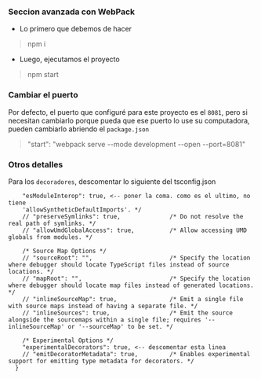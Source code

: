 ### Seccion avanzada con WebPack

* Lo primero que debemos de hacer
> npm i

* Luego, ejecutamos el proyecto
> npm start

### Cambiar el puerto
Por defecto, el puerto que configuré para este proyecto es el `8081`, pero si necesitan cambiarlo porque pueda que ese puerto lo use su computadora, pueden cambiarlo abriendo el `package.json`

> "start": "webpack serve --mode development --open --port=8081"


### Otros detalles

Para los `decoradores`, descomentar lo siguiente del tsconfig.json 
```
    "esModuleInterop": true, <-- poner la coma. como es el ultimo, no tiene                    
    'allowSyntheticDefaultImports'. */
    // "preserveSymlinks": true,              /* Do not resolve the real path of symlinks. */
    // "allowUmdGlobalAccess": true,          /* Allow accessing UMD globals from modules. */

    /* Source Map Options */
    // "sourceRoot": "",                      /* Specify the location where debugger should locate TypeScript files instead of source locations. */
    // "mapRoot": "",                         /* Specify the location where debugger should locate map files instead of generated locations. */
    // "inlineSourceMap": true,               /* Emit a single file with source maps instead of having a separate file. */
    // "inlineSources": true,                 /* Emit the source alongside the sourcemaps within a single file; requires '--inlineSourceMap' or '--sourceMap' to be set. */

    /* Experimental Options */
    "experimentalDecorators": true, <-- descomentar esta linea        
    // "emitDecoratorMetadata": true,         /* Enables experimental support for emitting type metadata for decorators. */
  }
```